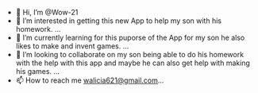 - 👋 Hi, I’m @Wow-21
- 👀 I’m interested in getting this new App to help my son with his homework.  ...
- 🌱 I’m currently learning for this puporse of the App for my son he also likes to make and invent games. ...
- 💞️ I’m looking to collaborate on my son being able to do his homework with the help with this app and maybe he can also get help with making his games. ...
- 📫 How to reach me walicia621@gmail.com...

<!---
Wow-21/Wow-21 is a ✨ special ✨ repository because its `README.md` (this file) appears on your GitHub profile.
You can click the Preview link to take a look at your changes.
--->
